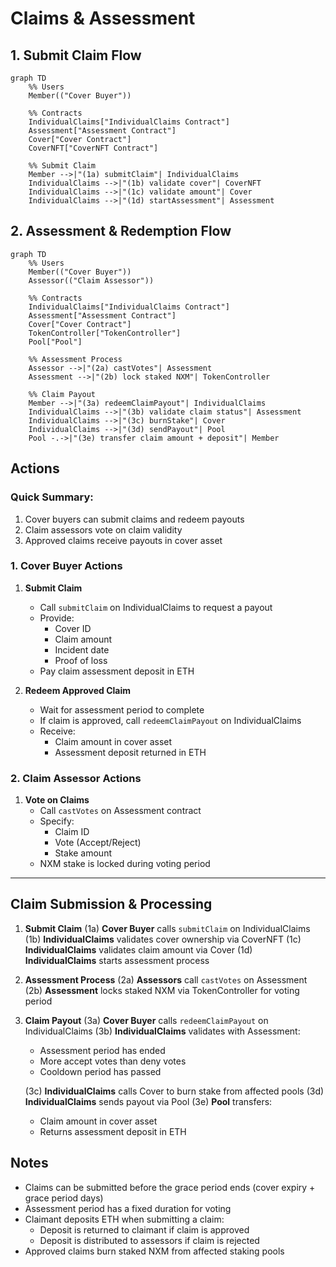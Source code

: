 # Claims & Assessment

## 1. Submit Claim Flow

```mermaid
graph TD
    %% Users
    Member(("Cover Buyer"))

    %% Contracts
    IndividualClaims["IndividualClaims Contract"]
    Assessment["Assessment Contract"]
    Cover["Cover Contract"]
    CoverNFT["CoverNFT Contract"]

    %% Submit Claim
    Member -->|"(1a) submitClaim"| IndividualClaims
    IndividualClaims -->|"(1b) validate cover"| CoverNFT
    IndividualClaims -->|"(1c) validate amount"| Cover
    IndividualClaims -->|"(1d) startAssessment"| Assessment
```

## 2. Assessment & Redemption Flow

```mermaid
graph TD
    %% Users
    Member(("Cover Buyer"))
    Assessor(("Claim Assessor"))

    %% Contracts
    IndividualClaims["IndividualClaims Contract"]
    Assessment["Assessment Contract"]
    Cover["Cover Contract"]
    TokenController["TokenController"]
    Pool["Pool"]

    %% Assessment Process
    Assessor -->|"(2a) castVotes"| Assessment
    Assessment -->|"(2b) lock staked NXM"| TokenController

    %% Claim Payout
    Member -->|"(3a) redeemClaimPayout"| IndividualClaims
    IndividualClaims -->|"(3b) validate claim status"| Assessment
    IndividualClaims -->|"(3c) burnStake"| Cover
    IndividualClaims -->|"(3d) sendPayout"| Pool
    Pool -.->|"(3e) transfer claim amount + deposit"| Member
```

## Actions

### Quick Summary:

1. Cover buyers can submit claims and redeem payouts
2. Claim assessors vote on claim validity
3. Approved claims receive payouts in cover asset

### 1. Cover Buyer Actions

1. **Submit Claim**

   - Call `submitClaim` on IndividualClaims to request a payout
   - Provide:
     - Cover ID
     - Claim amount
     - Incident date
     - Proof of loss
   - Pay claim assessment deposit in ETH

2. **Redeem Approved Claim**
   - Wait for assessment period to complete
   - If claim is approved, call `redeemClaimPayout` on IndividualClaims
   - Receive:
     - Claim amount in cover asset
     - Assessment deposit returned in ETH

### 2. Claim Assessor Actions

1. **Vote on Claims**
   - Call `castVotes` on Assessment contract
   - Specify:
     - Claim ID
     - Vote (Accept/Reject)
     - Stake amount
   - NXM stake is locked during voting period

---

## Claim Submission & Processing

1. **Submit Claim**
   (1a) **Cover Buyer** calls `submitClaim` on IndividualClaims
   (1b) **IndividualClaims** validates cover ownership via CoverNFT
   (1c) **IndividualClaims** validates claim amount via Cover
   (1d) **IndividualClaims** starts assessment process

2. **Assessment Process**
   (2a) **Assessors** call `castVotes` on Assessment
   (2b) **Assessment** locks staked NXM via TokenController for voting period

3. **Claim Payout**
   (3a) **Cover Buyer** calls `redeemClaimPayout` on IndividualClaims
   (3b) **IndividualClaims** validates with Assessment:

   - Assessment period has ended
   - More accept votes than deny votes
   - Cooldown period has passed

   (3c) **IndividualClaims** calls Cover to burn stake from affected pools
   (3d) **IndividualClaims** sends payout via Pool
   (3e) **Pool** transfers:

   - Claim amount in cover asset
   - Returns assessment deposit in ETH

## Notes

- Claims can be submitted before the grace period ends (cover expiry + grace period days)
- Assessment period has a fixed duration for voting
- Claimant deposits ETH when submitting a claim:
  - Deposit is returned to claimant if claim is approved
  - Deposit is distributed to assessors if claim is rejected
- Approved claims burn staked NXM from affected staking pools
